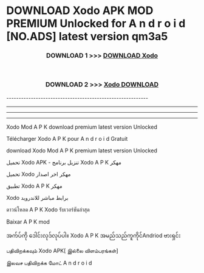 # DOWNLOAD Xodo  APK MOD PREMIUM Unlocked for A n d r o i d [NO.ADS] latest version qm3a5 



<div align="center">

<h3>DOWNLOAD 1 >>> <a href="https://getmod2.web.app/?judul=Xodo ">DOWNLOAD Xodo </a></h3><br>

<h3>DOWNLOAD 2 >>> <a href="https://getmod2.web.app/?judul=Xodo ">Xodo  DOWNLOAD </a></h3>

</div>
----------------------------------------------------------

----------------------------------------------------------

----------------------------------------------------------

----------------------------------------------------------

Xodo  Mod A P K download premium latest version Unlocked

Télécharger Xodo  A P K pour A n d r o i d Gratuit

download Xodo  Mod A P K premium latest version Unlocked

تحميل Xodo  APK - تنزيل برنامج Xodo  A P K مهكر

تحميل Xodo  مهكر اخر اصدار

تطبيق Xodo  A P K مهكر

Xodo  برابط مباشر للاندرويد

ดาวน์โหลด A P K Xodo  รับเวอร์ชันล่าสุด

Baixar A P K mod

အက်ပ်ကို ဒေါင်းလုဒ်လုပ်ပါ။ Xodo  A P K အမည်သည်ကူကိုင်Andriod ဗားရှင်း

பதிவிறக்கவும் Xodo  APK[ இல்லை விளம்பரங்கள்] 
 
இலவச பதிவிறக்க மோட் A n d r o i d



